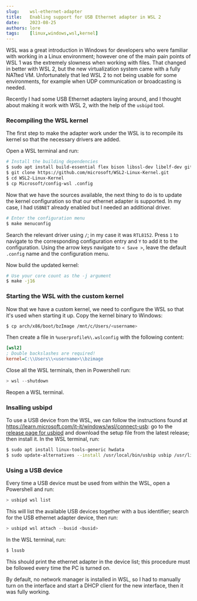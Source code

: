 ```yaml
---
slug:    wsl-ethernet-adapter
title:   Enabling support for USB Ethernet adapter in WSL 2
date:    2023-08-25
authors: lore
tags:    [linux,windows,wsl,kernel]
---
```


WSL was a great introduction in Windows for developers who were familiar with working in a Linux environment; however
one of the main pain points of WSL 1 was the extremely slowness when working with files. That changed in better with
WSL 2, but the new virtualization system came with a fully NATted VM. Unfortunately that led WSL 2 to not being usable
for some environments, for example when UDP communication or broadcasting is needed.

Recently I had some USB Ethernet adapters laying around, and I thought about making it work with WSL 2, with the help
of the `usbipd` tool.

### Recompiling the WSL kernel
The first step to make the adapter work under the WSL is to recompile its kernel so that the necessary drivers are
added.

Open a WSL terminal and run:

```bash
# Install the building dependencies
$ sudo apt install build-essential flex bison libssl-dev libelf-dev git dwarves libncurses-dev bc
$ git clone https://github.com/microsoft/WSL2-Linux-Kernel.git
$ cd WSL2-Linux-Kernel
$ cp Microsoft/config-wsl .config
```

Now that we have the sources available, the next thing to do is to update the kernel configuration so that our ethernet
adapter is supported. In my case, I had `USBNET` already enabled but I needed an additional driver.

```bash
# Enter the configuration menu
$ make menuconfig
```

Search the relevant driver using `/`; in my case it was `RTL8152`. Press `1` to navigate to the corresponding
configuration entry and `Y` to add it to the configuration. Using the arrow keys navigate to `< Save >`, leave the
default `.config` name and the configuration menu.

Now build the updated kernel:

```bash
# Use your core count as the -j argument
$ make -j16
```

### Starting the WSL with the custom kernel
Now that we have a custom kernel, we need to configure the WSL so that it's used when starting it up. Copy the kernel
binary to Windows:

```bash
$ cp arch/x86/boot/bzImage /mnt/c/Users/<username>
```

Then create a file in `%userprofile%\.wslconfig` with the following content:

```ini
[wsl2]
; Double backslashes are required!
kernel=C:\\Users\\<username>\\bzimage
```

Close all the WSL terminals, then in Powershell run:

```powershell
> wsl --shutdown
```

Reopen a WSL terminal.

### Insalling usbipd
To use a USB device from the WSL, we can follow the instructions found at
https://learn.microsoft.com/it-it/windows/wsl/connect-usb: go to the
[release page for usbipd](https://github.com/dorssel/usbipd-win/releases) and download the setup file from the latest
release; then install it. In the WSL terminal, run:

```bash
$ sudo apt install linux-tools-generic hwdata
$ sudo update-alternatives --install /usr/local/bin/usbip usbip /usr/lib/linux-tools/*-generic/usbip 20
```

### Using a USB device
Every time a USB device must be used from within the WSL, open a Powershell and run:

```powershell
> usbipd wsl list
```

This will list the available USB devices together with a bus identifier; search for the USB ethernet adapter device,
then run:

```powershell
> usbipd wsl attach --busid <busid>
```

In the WSL terminal, run:

```bash
$ lsusb
```

This should print the ethernet adapter in the device list; this procedure must be followed every time the PC is turned
on.

By default, no network manager is installed in WSL, so I had to manually turn on the interface and start a DHCP client
for the new interface, then it was fully working.
